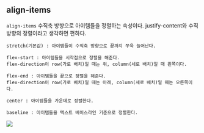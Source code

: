 ## align-items

`align-items` 수직축 방향으로 아이템들을 정렬하는 속성이다.
justify-content와 수직 방향의 정렬이라고 생각하면 편하다.

    stretch(기본값) : 아이템들이 수직축 방향으로 끝까지 쭈욱 늘어난다.

    flex-start : 아이템들을 시작점으로 정렬을 해준다.
    flex-direction이 row(가로 배치)일 때는 위, column(세로 배치)일 때 왼쪽이다.

    flex-end : 아이템들을 끝으로 정렬을 해준다.
    flex-direction이 row(가로 배치)일 때는 아래, column(세로 배치)일 때는 오른쪽이다.

    center : 아이템들을 가운데로 정렬한다.

    baseline : 아이템들을 텍스트 베이스라인 기준으로 정렬한다.


![](https://media.discordapp.net/attachments/956190154454876183/1046066933050646558/image.png?width=705&height=320)

